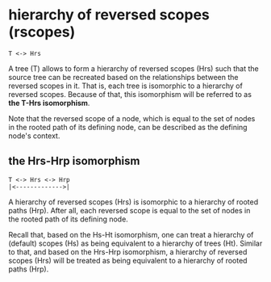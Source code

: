 
# hierarchy of reversed scopes (rscopes)

```
T <-> Hrs
```

A tree (T) allows to form a hierarchy of reversed scopes (Hrs) such that the
source tree can be recreated based on the relationships between the reversed
scopes in it. That is, each tree is isomorphic to a hierarchy of reversed
scopes. Because of that, this isomorphism will be referred to as
**the T-Hrs isomorphism**.

Note that the reversed scope of a node, which is equal to the set of nodes
in the rooted path of its defining node, can be described as the defining
node's context.

## the Hrs-Hrp isomorphism

```
T <-> Hrs <-> Hrp
|<------------->|
```

A hierarchy of reversed scopes (Hrs) is isomorphic to a hierarchy of rooted
paths (Hrp). After all, each reversed scope is equal to the set of nodes in
the rooted path of its defining node.

Recall that, based on the Hs-Ht isomorphism, one can treat a hierarchy of
(default) scopes (Hs) as being equivalent to a hierarchy of trees (Ht). Similar
to that, and based on the Hrs-Hrp isomorphism, a hierarchy of reversed scopes
(Hrs) will be treated as being equivalent to a hierarchy of rooted paths (Hrp).
